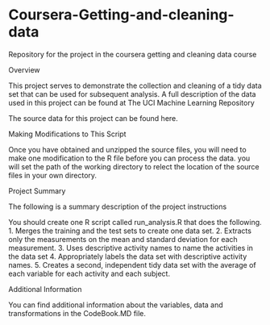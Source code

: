Coursera-Getting-and-cleaning-data
==================================

Repository for the project in the coursera getting and cleaning data course


Overview

This project serves to demonstrate the collection and cleaning of a tidy data set that can be used for subsequent analysis. A full description of the data used in this project can be found at The UCI Machine Learning Repository

The source data for this project can be found here.

Making Modifications to This Script

Once you have obtained and unzipped the source files, you will need to make one modification to the R file before you can process the data.  you will set the path of the working directory to relect the location of the source files in your own directory.

Project Summary

The following is a summary description of the project instructions

You should create one R script called run_analysis.R that does the following. 1. Merges the training and the test sets to create one data set. 2. Extracts only the measurements on the mean and standard deviation for each measurement. 3. Uses descriptive activity names to name the activities in the data set 4. Appropriately labels the data set with descriptive activity names. 5. Creates a second, independent tidy data set with the average of each variable for each activity and each subject.

Additional Information

You can find additional information about the variables, data and transformations in the CodeBook.MD file.
